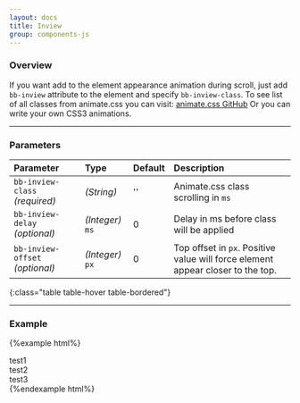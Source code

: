```yaml
---
layout: docs
title: Inview
group: components-js
---
```


### Overview

If you want add to the element appearance animation during scroll, just add `bb-inview` attribute to the element and specify `bb-inview-class`. 
To see list of all classes from animate.css you can visit: [animate.css GitHub](https://github.com/daneden/animate.css)
Or you can write your own CSS3 animations.

---

### Parameters

| Parameter                     | Type             | Default | Description |
|:------------------------------|:-----------------|:--------|:------------|
| `bb-inview-class` *(required)*  | *(String)*       | ''      | Animate.css class scrolling in `ms`|
| `bb-inview-delay` *(optional)*  | *(Integer)* `ms` | 0       | Delay in ms before class will be applied|
| `bb-inview-offset` *(optional)* | *(Integer)* `px` | 0       | Top offset in `px`. Positive value will force element appear closer to the top.|
{:class="table table-hover table-bordered"}

---

### Example

{%example html%}
    <div class="container">
        <div class="row">
            <div class="col-md-4" bb-inview bb-inview-class="fadeIn">
                test1
            </div>
            <div class="col-md-4 bg-red" bb-inview bb-inview-class="fadeIn" bb-inview-delay="500">
                test2
            </div>
            <div class="col-md-4 bg-green-dark color-white" bb-inview bb-inview-class="fadeIn" bb-inview-delay="1000">
                test3
            </div>
        </div>
    </div>
{%endexample html%}